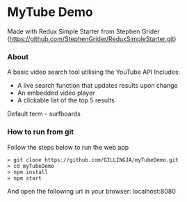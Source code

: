 # MyTube Demo

Made with Redux Simple Starter from Stephen Grider
(https://github.com/StephenGrider/ReduxSimpleStarter.git)

### About
A basic video search tool utilising the YouTube API
Includes:
- A live search function that updates results upon change
- An embedded video player
- A clickable list of the top 5 results

Default term - surfboards

### How to run from git
Follow the steps below to run the web app

```
> git clone https://github.com/GILLINGJA/myTubeDemo.git
> cd myTubeDemo
> npm install
> npm start
```

And open the following url in your browser: localhost:8080